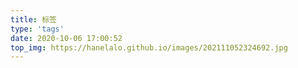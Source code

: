 ```yaml
---
title: 标签
type: 'tags'
date: 2020-10-06 17:00:52
top_img: https://hanelalo.github.io/images/202111052324692.jpg
---
```


